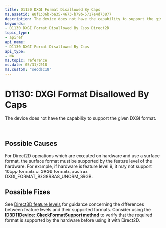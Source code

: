 ```yaml
---
title: D1130 DXGI Format Disallowed By Caps
ms.assetid: e8f1b36b-ba35-4673-b79b-5717e4d73877
description: The device does not have the capability to support the given DXGI format.
keywords:
- D1130 DXGI Format Disallowed By Caps Direct2D
topic_type:
- apiref
api_name:
- D1130 DXGI Format Disallowed By Caps
api_type:
- NA
ms.topic: reference
ms.date: 05/31/2018
ms.custom: "seodec18"
---
```


# D1130: DXGI Format Disallowed By Caps

The device does not have the capability to support the given DXGI format.






 

## Possible Causes

For Direct2D operations which are executed on hardware and use a surface format, the surface format must be supported by the feature level of the hardware. For example, if hardware is feature level 9, it may not support 16bpp formats or SRGB formats, such as DXGI\_FORMAT\_B8G8R8A8\_UNORM\_SRGB.

## Possible Fixes

See [Direct3D feature levels](/previous-versions/windows/apps/hh994923(v=win.10)) for guidance concerning the differences between feature levels and their supported formats. Consider using the [**ID3D11Device::CheckFormatSupport method**](/windows/desktop/api/d3d11/nf-d3d11-id3d11device-checkformatsupport) to verify that the required format is supported by the hardware before using it with Direct2D.

 

 

